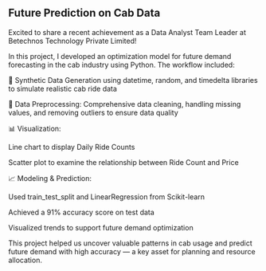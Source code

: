 ## Future Prediction on Cab Data

Excited to share a recent achievement as a Data Analyst Team Leader at Betechnos Technology Private Limited!

In this project, I developed an optimization model for future demand forecasting in the cab industry using Python. The workflow included:

📅 Synthetic Data Generation using datetime, random, and timedelta libraries to simulate realistic cab ride data

🧹 Data Preprocessing: Comprehensive data cleaning, handling missing values, and removing outliers to ensure data quality

📊 Visualization:

Line chart to display Daily Ride Counts

Scatter plot to examine the relationship between Ride Count and Price

📈 Modeling & Prediction:

Used train_test_split and LinearRegression from Scikit-learn

Achieved a 91% accuracy score on test data

Visualized trends to support future demand optimization

This project helped us uncover valuable patterns in cab usage and predict future demand with high accuracy — a key asset for planning and resource allocation.

